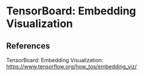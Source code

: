 # TensorBoard: Embedding Visualization





## References
TensorBoard: Embedding Visualization: https://www.tensorflow.org/how_tos/embedding_viz/
